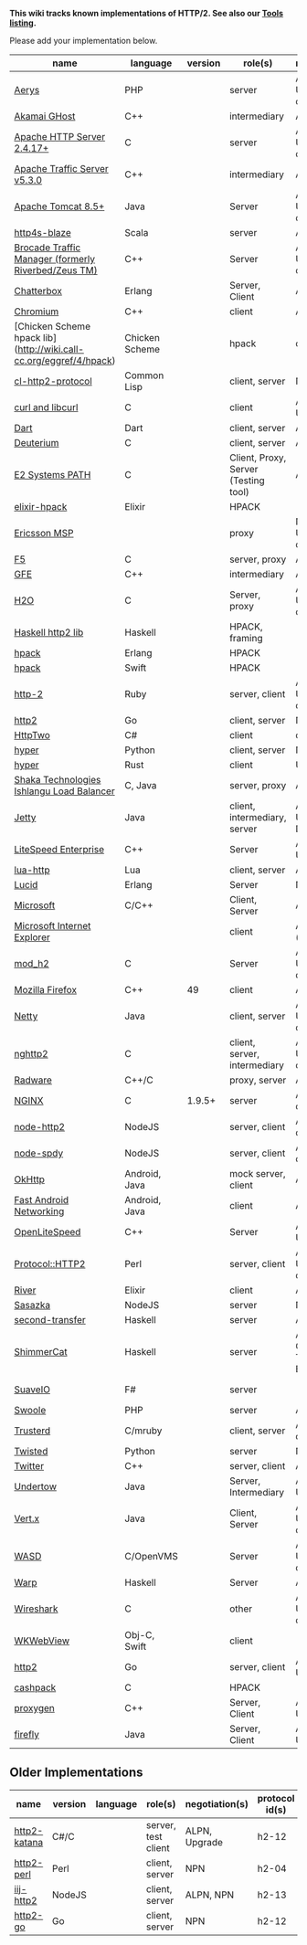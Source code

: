 **This wiki tracks known implementations of HTTP/2. See also our [Tools listing](Tools).**

Please add your implementation below. 

name | language | version | role(s) | negotiation(s) | protocol id(s) | refer |
--- | --- | --- | --- | --- | --- | ---
[Aerys](https://github.com/amphp/aerys) | PHP | | server | ALPN, Upgrade, direct | h2, h2c
[Akamai GHost](AkamaiGHost) | C++ | | intermediary | ALPN, NPN | h2, h2-14
[Apache HTTP Server 2.4.17+](http://httpd.apache.org/) | C | | server | ALPN, Upgrade, direct | h2, h2c
[Apache Traffic Server v5.3.0](http://trafficserver.apache.org/) | C++ | | intermediary | ALPN, NPN | h2, h2-14
[Apache Tomcat 8.5+](http://tomcat.apache.org/) | Java | | Server | ALPN, Upgrade, direct | h2, h2c
[http4s-blaze](https://github.com/http4s/blaze) | Scala | | server | ALPN | h2, h2-14
[Brocade Traffic Manager (formerly Riverbed/Zeus TM)](http://www.brocade.com/products/all/application-delivery-controllers/product-details/steelapp-traffic-manager/index.page) | C++ | | Server | ALPN, Upgrade, direct | h2, h2c
[Chatterbox](https://github.com/joedevivo/chatterbox) | Erlang | | Server, Client | ALPN | h2
[Chromium](https://sites.google.com/a/chromium.org/dev/spdy/http2) | C++ | | client | ALPN | h2, h2-14
[Chicken Scheme hpack lib] (http://wiki.call-cc.org/eggref/4/hpack) | Chicken Scheme | | hpack | direct | h2-14
[cl-http2-protocol](https://github.com/akamai/cl-http2-protocol) | Common Lisp | | client, server | NPN, direct | h2-14
[curl and libcurl](http://curl.haxx.se/) | C | | client | ALPN, NPN, Upgrade | h2-14, h2c-14
[Dart](https://github.com/dart-lang/http2) | Dart | | client, server | ALPN, direct | h2
[Deuterium](http://robbysimpson.com/deuterium) | C | | client, server | ALPN, direct | h2, h2-14, h2c, h2c-14
[E2 Systems PATH](http://www.e2-systems.co.uk) | C | | Client, Proxy, Server (Testing tool) | ALPN | h2
[elixir-hpack](https://github.com/nesQuick/elixir-hpack) | Elixir | | HPACK |  | 
[Ericsson MSP](EricssonMSP) | | | proxy | NPN, Upgrade, direct |  h2, h2-14, h2c, h2c-14
[F5](F5)| C | | server, proxy | ALPN, NPN | h2-14 (11.6.0 HF2) h2 (upcoming release)
[GFE](gfe) | C++ | | intermediary | ALPN, NPN | h2
[H2O](https://github.com/h2o/h2o) | C | | Server, proxy | ALPN, NPN, Upgrade, direct | h2, h2-14, h2-16 |
[Haskell http2 lib](http://hackage.haskell.org/package/http2) | Haskell | | HPACK, framing | |
[hpack](https://github.com/joedevivo/hpack) | Erlang | | HPACK |  | 
[hpack](https://github.com/kylef/hpack.swift) | Swift | | HPACK |  | 
[http-2](https://github.com/igrigorik/http-2) | Ruby | | server, client | ALPN, NPN, Upgrade, direct | h2, h2c, h2-17
[http2](https://golang.org/x/net/http2) | Go | | client, server | NPN, ALPN    | h2, h2-14
[HttpTwo](https://github.com/Redth/HttpTwo) | C# | | client |  direct  | h2, h2c
[hyper](http://python-hyper.org) | Python | | client, server | NPN, ALPN | h2, h2c
[hyper](https://github.com/hyperium/hyper) | Rust | | client | Upgrade | h2
[Shaka Technologies Ishlangu Load Balancer](https://www.shakatechnologies.com/) | C, Java | | server, proxy | ALPN | h2
[Jetty](https://github.com/eclipse/jetty.project) | Java | | client, intermediary, server | ALPN, Upgrade, Direct | h2, h2-17, h2-14, h2c, h2c-17
[LiteSpeed Enterprise](http://www.litespeedtech.com) | C++ | | Server | ALPN, NPN, Upgrade | h2, h2-17, h2-14, h2c
[lua-http](https://github.com/daurnimator/lua-http/) | Lua | | client, server | ALPN, direct | h2
[Lucid](https://github.com/tatsuhiro-t/lucid) | Erlang | | Server | NPN, direct | h2, h2-16, h2-14
[Microsoft](https://github.com/http2/http2-spec/wiki/Microsoft-HTTP-2-Prototype) | C/C++ | | Client, Server | ALPN | h2
[Microsoft Internet Explorer](http://windows.microsoft.com/en-us/internet-explorer/download-ie) | | | client | ALPN (others?) | h2 (Windows 10 only?)
[mod_h2](https://icing.github.io/mod_h2/) | C | | Server | ALPN, Upgrade, direct | h2, h2c
[Mozilla Firefox](https://wiki.mozilla.org/Networking/http2) | C++ | 49 | client | ALPN, NPN | h2-15, h2-14, h2 | http://caniuse.com/#search=http2
[Netty](http://netty.io/) | Java | | client, server | ALPN, NPN, Upgrade, direct | h2, h2c
[nghttp2](https://nghttp2.org) | C | | client, server, intermediary | ALPN, NPN, Upgrade, direct | h2, h2-16, h2-14, h2c
[Radware](https://www.radware.com/FastViewHTTP2/) | C++/C | | proxy, server | ALPN | h2
[NGINX](https://www.nginx.com/blog/nginx-1-9-5/) | C | 1.9.5+ | server | ALPN, NPN, direct | h2, h2c | [Open Source NGINX 1.9.5 Released with HTTP/2 Support](https://www.nginx.com/blog/nginx-1-9-5/)
[node-http2](https://github.com/molnarg/node-http2) | NodeJS | | server, client | ALPN, NPN, direct | h2
[node-spdy](https://github.com/indutny/node-spdy) | NodeJS | | server, client | ALPN, NPN, direct | h2
[OkHttp](https://github.com/square/okhttp) | Android, Java | | mock server, client | ALPN, NPN | h2
[Fast Android Networking](https://github.com/amitshekhariitbhu/Fast-Android-Networking) | Android, Java | | client | ALPN, NPN | h2
[OpenLiteSpeed](http://open.litespeedtech.com) | C++ | | Server | ALPN, NPN, Upgrade | h2, h2-17 , h2-14, h2c
[Protocol::HTTP2](https://github.com/vlet/p5-Protocol-HTTP2) | Perl | | server, client | ALPN, NPN, Upgrade, direct | h2, h2c
[River](https://github.com/peburrows/river) | Elixir | | client | ALPN | h2
[Sasazka](https://github.com/summerwind/sasazka) | NodeJS | | server | NPN |
[second-transfer](https://github.com/alcidesv/second-transfer) | Haskell | | server | ALPN | h2-14, h2
[ShimmerCat](https://www.shimmercat.com) | Haskell | | server | ALPN, Ahead Of Time Transfer Engine | h2 
[SuaveIO](https://github.com/SuaveIO/suave) | F# | | server | | h2 (not yet ready, pull req: https://github.com/SuaveIO/suave/pull/434)
[Swoole](https://github.com/swoole/swoole-src) | PHP | | server | ALPN, NPN | h2 
[Trusterd](https://github.com/matsumoto-r/trusterd) | C/mruby | | client, server | ALPN, NPN, direct |
[Twisted](https://twistedmatrix.com) | Python | | server | NPN, ALPN | h2
[Twitter](https://twitter.com/) | C++ | | server, client | ALPN, NPN | h2
[Undertow](https://http2.undertow.io) | Java | | Server, Intermediary | ALPN, Upgrade |
[Vert.x](http://vertx.io/) | Java | | Client, Server | ALPN, Upgrade, direct | h2, h2c
[WASD](http://wasd.vsm.com.au/) | C/OpenVMS | | Server | ALPN, Upgrade, direct | h2, h2c
[Warp](http://hackage.haskell.org/package/warp) | Haskell | | Server | ALPN, direct |
[Wireshark](https://bugs.wireshark.org/bugzilla/show_bug.cgi?id=9042) | C | | other | ALPN, NPN, Upgrade, direct |
[WKWebView](https://developer.apple.com/library/ios/documentation/WebKit/Reference/WKWebView_Ref/) | Obj-C, Swift | | client | |
[http2](https://github.com/nekolunar/http2) | Go | | server, client | ALPN, Upgrade | h2, h2c
[cashpack](https://github.com/Dridi/cashpack) | C | | HPACK | |
[proxygen](https://github.com/facebook/proxygen) | C++ | | Server, Client | ALPN, NPN, Upgrade| h2
[firefly](https://github.com/hypercube1024/firefly) | Java | | Server, Client | ALPN, Upgrade | h2, h2c

## Older Implementations

name | version | language | role(s) | negotiation(s) | protocol id(s) | refer
--- | --- | --- | --- | --- | --- | ---
[http2-katana](https://github.com/MSOpenTech/http2-katana) | C#/C | | server, test client | ALPN, Upgrade | h2-12
[http2-perl](https://github.com/sludin/http2-perl) | Perl | | client, server | NPN | h2-04
[iij-http2](https://github.com/shigeki/interop-iij-http2) | NodeJS | | client, server| ALPN, NPN | h2-13
[http2-go](https://github.com/Jxck/http2) | Go | | client, server | NPN | h2-12